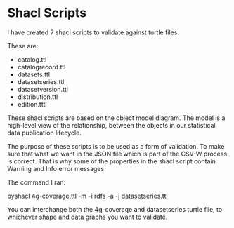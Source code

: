 # Shacl Scripts

I have created 7 shacl scripts to validate against turtle files.

These are:

- catalog.ttl
- catalogrecord.ttl
- datasets.ttl
- datasetseries.ttl
- datasetversion.ttl
- distribution.ttl
- edition.tttl

These shacl scripts are based on the object model diagram. The model is a high-level view of the relationship, between the objects in our statistical data publication lifecycle.

The purpose of these scripts is to be used as a form of validation. To make sure that what we want in the JSON file which is part of the CSV-W process is correct. That is why some of the properties in the shacl script contain Warning and Info error messages.

The command I ran:

pyshacl 4g-coverage.ttl -m -i rdfs -a -j datasetseries.ttl

You can interchange both the 4g-coverage and datasetseries turtle file, to whichever shape and data graphs you want to validate.